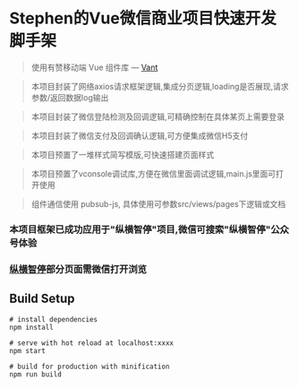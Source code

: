 # Stephen的Vue微信商业项目快速开发脚手架

> 使用有赞移动端 Vue 组件库 — [Vant](https://youzan.github.io/vant/#/zh-CN/intro)

> 本项目封装了网络axios请求框架逻辑,集成分页逻辑,loading是否展现,请求参数/返回数据log输出

> 本项目封装了微信登陆检测及回调逻辑,可精确控制在具体某页上需要登录

> 本项目封装了微信支付及回调确认逻辑,可方便集成微信H5支付

> 本项目预置了一堆样式简写模版,可快速搭建页面样式

> 本项目预置了vconsole调试库,方便在微信里面调试逻辑,main.js里面可打开使用

> 组件通信使用 pubsub-js, 具体使用可参数src/views/pages下逻辑或文档

### 本项目框架已成功应用于"纵横智停"项目,微信可搜索"纵横智停"公众号体验 
### [纵横智停](http://wx.cdhuanyu.com.cn/)部分页面需微信打开浏览

## Build Setup

``` shell
# install dependencies
npm install

# serve with hot reload at localhost:xxxx
npm start

# build for production with minification
npm run build
```

